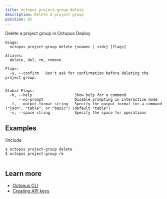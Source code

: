 ```yaml
---
title: octopus project-group delete
description: Delete a project group
position: 81
---
```


Delete a project group in Octopus Deploy


```text
Usage:
  octopus project-group delete {<name> | <id>} [flags]

Aliases:
  delete, del, rm, remove

Flags:
  -y, --confirm   Don't ask for confirmation before deleting the project group.


Global Flags:
  -h, --help                   Show help for a command
      --no-prompt              Disable prompting in interactive mode
  -f, --output-format string   Specify the output format for a command ("json", "table", or "basic") (default "table")
  -s, --space string           Specify the space for operations

```

## Examples

!include <samples-instance>


```text
$ octopus project-group delete
$ octopus project-group rm


```

## Learn more

- [Octopus CLI](/docs/octopus-rest-api/cli/index.md)
- [Creating API keys](/docs/octopus-rest-api/how-to-create-an-api-key.md)